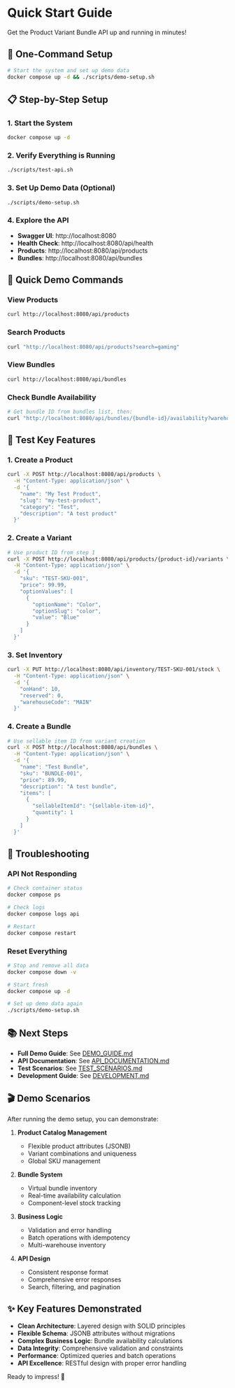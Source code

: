 # Quick Start Guide

Get the Product Variant Bundle API up and running in minutes!

## 🚀 One-Command Setup

```bash
# Start the system and set up demo data
docker compose up -d && ./scripts/demo-setup.sh
```

## 📋 Step-by-Step Setup

### 1. Start the System
```bash
docker compose up -d
```

### 2. Verify Everything is Running
```bash
./scripts/test-api.sh
```

### 3. Set Up Demo Data (Optional)
```bash
./scripts/demo-setup.sh
```

### 4. Explore the API
- **Swagger UI**: http://localhost:8080
- **Health Check**: http://localhost:8080/api/health
- **Products**: http://localhost:8080/api/products
- **Bundles**: http://localhost:8080/api/bundles

## 🎯 Quick Demo Commands

### View Products
```bash
curl http://localhost:8080/api/products
```

### Search Products
```bash
curl "http://localhost:8080/api/products?search=gaming"
```

### View Bundles
```bash
curl http://localhost:8080/api/bundles
```

### Check Bundle Availability
```bash
# Get bundle ID from bundles list, then:
curl "http://localhost:8080/api/bundles/{bundle-id}/availability?warehouseCode=MAIN"
```

## 🧪 Test Key Features

### 1. Create a Product
```bash
curl -X POST http://localhost:8080/api/products \
  -H "Content-Type: application/json" \
  -d '{
    "name": "My Test Product",
    "slug": "my-test-product",
    "category": "Test",
    "description": "A test product"
  }'
```

### 2. Create a Variant
```bash
# Use product ID from step 1
curl -X POST http://localhost:8080/api/products/{product-id}/variants \
  -H "Content-Type: application/json" \
  -d '{
    "sku": "TEST-SKU-001",
    "price": 99.99,
    "optionValues": [
      {
        "optionName": "Color",
        "optionSlug": "color",
        "value": "Blue"
      }
    ]
  }'
```

### 3. Set Inventory
```bash
curl -X PUT http://localhost:8080/api/inventory/TEST-SKU-001/stock \
  -H "Content-Type: application/json" \
  -d '{
    "onHand": 10,
    "reserved": 0,
    "warehouseCode": "MAIN"
  }'
```

### 4. Create a Bundle
```bash
# Use sellable item ID from variant creation
curl -X POST http://localhost:8080/api/bundles \
  -H "Content-Type: application/json" \
  -d '{
    "name": "Test Bundle",
    "sku": "BUNDLE-001",
    "price": 89.99,
    "description": "A test bundle",
    "items": [
      {
        "sellableItemId": "{sellable-item-id}",
        "quantity": 1
      }
    ]
  }'
```

## 🔧 Troubleshooting

### API Not Responding
```bash
# Check container status
docker compose ps

# Check logs
docker compose logs api

# Restart
docker compose restart
```

### Reset Everything
```bash
# Stop and remove all data
docker compose down -v

# Start fresh
docker compose up -d

# Set up demo data again
./scripts/demo-setup.sh
```

## 📚 Next Steps

- **Full Demo Guide**: See [DEMO_GUIDE.md](DEMO_GUIDE.md)
- **API Documentation**: See [API_DOCUMENTATION.md](API_DOCUMENTATION.md)
- **Test Scenarios**: See [TEST_SCENARIOS.md](TEST_SCENARIOS.md)
- **Development Guide**: See [DEVELOPMENT.md](DEVELOPMENT.md)

## 🎬 Demo Scenarios

After running the demo setup, you can demonstrate:

1. **Product Catalog Management**
   - Flexible product attributes (JSONB)
   - Variant combinations and uniqueness
   - Global SKU management

2. **Bundle System**
   - Virtual bundle inventory
   - Real-time availability calculation
   - Component-level stock tracking

3. **Business Logic**
   - Validation and error handling
   - Batch operations with idempotency
   - Multi-warehouse inventory

4. **API Design**
   - Consistent response format
   - Comprehensive error responses
   - Search, filtering, and pagination

## ✨ Key Features Demonstrated

- **Clean Architecture**: Layered design with SOLID principles
- **Flexible Schema**: JSONB attributes without migrations
- **Complex Business Logic**: Bundle availability calculations
- **Data Integrity**: Comprehensive validation and constraints
- **Performance**: Optimized queries and batch operations
- **API Excellence**: RESTful design with proper error handling

Ready to impress! 🚀